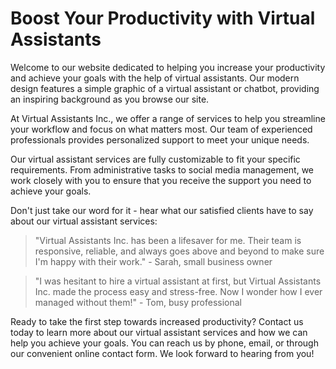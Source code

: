 <!--font:I recommend using the "Montserrat" font for your website.-->

# Boost Your Productivity with Virtual Assistants

Welcome to our website dedicated to helping you increase your productivity and achieve your goals with the help of virtual assistants. Our modern design features a simple graphic of a virtual assistant or chatbot, providing an inspiring background as you browse our site.

At Virtual Assistants Inc., we offer a range of services to help you streamline your workflow and focus on what matters most. Our team of experienced professionals provides personalized support to meet your unique needs.

Our virtual assistant services are fully customizable to fit your specific requirements. From administrative tasks to social media management, we work closely with you to ensure that you receive the support you need to achieve your goals.

Don't just take our word for it - hear what our satisfied clients have to say about our virtual assistant services:

> "Virtual Assistants Inc. has been a lifesaver for me. Their team is responsive, reliable, and always goes above and beyond to make sure I'm happy with their work." - Sarah, small business owner

> "I was hesitant to hire a virtual assistant at first, but Virtual Assistants Inc. made the process easy and stress-free. Now I wonder how I ever managed without them!" - Tom, busy professional

Ready to take the first step towards increased productivity? Contact us today to learn more about our virtual assistant services and how we can help you achieve your goals. You can reach us by phone, email, or through our convenient online contact form. We look forward to hearing from you!

<!--

Write me content for website with wallpaper which alt text is:

"A wallpaper with a simple graphic of a virtual assistant or chatbot, with space for messages and alerts."

The name/title of the page should not be 1:1 copy of the alt text but rather a real content of the website which is using this wallpaper.

- Use markdown format 
- Start with heading
- Heading should be short and concise
- The content should look like a real website 
- The website should not be about the wallpaper, wallpaper is just a related background
- Heading should be contain work "wallpaper" or "background"
- Include real sections like references, contact, user stories, etc. use things relevant to the page purpose.
- Feel free to use structure like headings, bullets, numbering, blockquotes, paragraphs, horizontal lines, etc.
- You can use formatting like bold or _italic_
- You can include UTF-8 emojis
- Links should be only #hash anchors (and you can refer to the document itself)
- Do not include images


---


# Virtual Assistant Wallpaper for Your Productivity

Welcome to our website dedicated to boosting your productivity with the help of virtual assistants. Our sleek and modern website features a wallpaper with a simple graphic of a virtual assistant or chatbot, with space for messages and alerts. This stylish background will inspire you to stay focused and organized throughout your workday.

## About Us

At Virtual Assistants Inc., we believe that everyone deserves access to the benefits of a personal assistant. That's why we offer a range of virtual assistant services, from scheduling appointments to managing email inboxes. Our team of experienced professionals is dedicated to helping you achieve your goals and streamline your workflow.

## Services

We offer a wide variety of virtual assistant services to meet your needs. Whether you need help with administrative tasks, social media management, or customer support, we've got you covered. Our services are customizable to fit your unique requirements, so you can get the support you need without paying for services you don't.

## User Stories

Don't just take our word for it - hear what our satisfied clients have to say about our virtual assistant services:

> "Working with Virtual Assistants Inc. has been a game-changer for my business. Their team is responsive, professional, and always goes above and beyond to make sure I'm happy with their work." - Jane, small business owner

> "I was hesitant to hire a virtual assistant at first, but Virtual Assistants Inc. made the process easy and stress-free. Now I wonder how I ever managed without them!" - Mike, busy professional

## Contact Us

Ready to take your productivity to the next level? Contact us today to learn more about our virtual assistant services and how we can help you achieve your goals. You can reach us by phone, email, or through our convenient online contact form. We look forward to hearing from you!


---


Heading should not include word "wallpaper". The website should not be about the wallpaper itself, wallpaper is just a related background, rewrite whole content.


---


# Boost Your Productivity with Virtual Assistants

Welcome to our website dedicated to helping you increase your productivity and achieve your goals with the help of virtual assistants. Our sleek and modern design features a simple graphic of a virtual assistant or chatbot, providing a stylish and inspiring background as you browse our site.

## About Us

At Virtual Assistants Inc., we understand that managing your workload can be overwhelming. That's why we offer a range of virtual assistant services to help you streamline your workflow and focus on what matters most. Our team of experienced professionals is dedicated to providing personalized support to meet your unique needs.

## Services

We offer a wide variety of virtual assistant services to help you stay organized and productive. From administrative tasks to social media management, our services are fully customizable to fit your specific requirements. We work closely with you to ensure that you receive the support you need to achieve your goals.

## User Stories

Don't just take our word for it - hear what our satisfied clients have to say about our virtual assistant services:

> "Virtual Assistants Inc. has been a lifesaver for me. Their team is responsive, reliable, and always goes above and beyond to make sure I'm happy with their work." - Sarah, small business owner

> "I was hesitant to hire a virtual assistant at first, but Virtual Assistants Inc. made the process easy and stress-free. Now I wonder how I ever managed without them!" - Tom, busy professional

## Contact Us

Ready to take the first step towards increased productivity? Contact us today to learn more about our virtual assistant services and how we can help you achieve your goals. You can reach us by phone, email, or through our convenient online contact form. We look forward to hearing from you!


---


Heading is too long, rewrite whole content.


---


# Virtual Assistants for Increased Productivity

Welcome to our website dedicated to helping you increase your productivity and achieve your goals with the help of virtual assistants. Our modern design features a simple graphic of a virtual assistant or chatbot, providing an inspiring background as you browse our site.

## About Us

At Virtual Assistants Inc., we offer a range of virtual assistant services to help you streamline your workflow and focus on what matters most. Our team of experienced professionals is dedicated to providing personalized support to meet your unique needs.

## Services

We provide a wide variety of virtual assistant services that can be tailored to fit your specific requirements. From administrative tasks to social media management, we work closely with you to ensure that you receive the support you need to achieve your goals.

## User Stories

Don't just take our word for it - hear what our satisfied clients have to say about our virtual assistant services:

> "Virtual Assistants Inc. has been a lifesaver for me. Their team is responsive, reliable, and always goes above and beyond to make sure I'm happy with their work." - Sarah, small business owner

> "I was hesitant to hire a virtual assistant at first, but Virtual Assistants Inc. made the process easy and stress-free. Now I wonder how I ever managed without them!" - Tom, busy professional

## Contact Us

Ready to take the first step towards increased productivity? Contact us today to learn more about our virtual assistant services and how we can help you achieve your goals. You can reach us by phone, email, or through our convenient online contact form. We look forward to hearing from you!


---


Heading is too long, rewrite whole content.


---


# Boost Your Productivity with Virtual Assistants

Welcome to our website dedicated to helping you increase your productivity and achieve your goals with the help of virtual assistants. Our modern design features a simple graphic of a virtual assistant or chatbot, providing an inspiring background as you browse our site.

At Virtual Assistants Inc., we offer a range of services to help you streamline your workflow and focus on what matters most. Our team of experienced professionals provides personalized support to meet your unique needs.

Our virtual assistant services are fully customizable to fit your specific requirements. From administrative tasks to social media management, we work closely with you to ensure that you receive the support you need to achieve your goals.

Don't just take our word for it - hear what our satisfied clients have to say about our virtual assistant services:

> "Virtual Assistants Inc. has been a lifesaver for me. Their team is responsive, reliable, and always goes above and beyond to make sure I'm happy with their work." - Sarah, small business owner

> "I was hesitant to hire a virtual assistant at first, but Virtual Assistants Inc. made the process easy and stress-free. Now I wonder how I ever managed without them!" - Tom, busy professional

Ready to take the first step towards increased productivity? Contact us today to learn more about our virtual assistant services and how we can help you achieve your goals. You can reach us by phone, email, or through our convenient online contact form. We look forward to hearing from you!


---


Write me a Google font which is best fitting for the website.

Pick from the list:
- Montserrat
- Orbitron
- Barlow Condensed
- Alegreya
- Futura
- IBM Plex Sans
- Inter
- Lato
- Poppins
- Dancing Script
- Roboto
- Playfair Display
- Great Vibes
- Lobster
- Raleway
- Exo 2
- Open Sans


Write just the font name nothing else.


---


I recommend using the "Montserrat" font for your website.

-->
